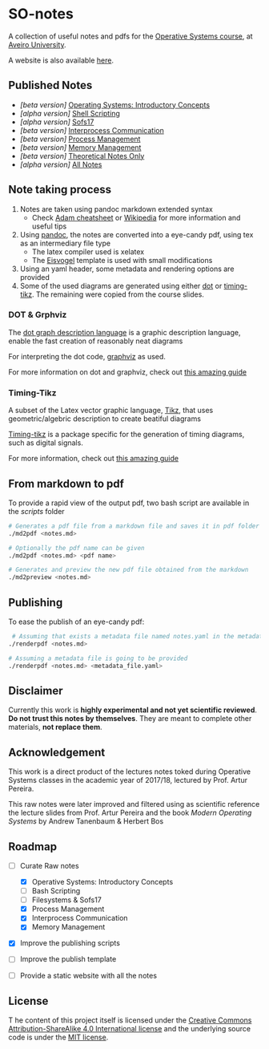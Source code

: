 # SO-notes
A collection of useful notes and pdfs for the [Operative Systems course](http://www.ua.pt/deti/uc/2851), at [Aveiro University](https://www.ua.pt/).

A website is also available [here](https://k3rn3l-pan1c.github.io/SO-notes/).

## Published Notes
- _[beta version]_  [Operating Systems: Introductory Concepts](pdf/OS_Book.pdf)
- _[alpha version]_ [Shell Scripting](pdf/Shell_Scripting.pdf)
- _[alpha version]_ [Sofs17](pdf/sofs17_Book.pdf)
- _[beta version]_  [Interprocess Communication](pdf/IPC_Book.pdf)
- _[beta version]_  [Process Management](pdf/PM_Book.pdf)
- _[beta version]_  [Memory Management](pdf/MM_Book.pdf)
- _[beta version]_  [Theoretical Notes Only](pdf/Theoretical_SO_Book.pdf)
- _[alpha version]_ [All Notes](pdf/SO_Book.pdf)

## Note taking process
 1. Notes are taken using pandoc markdown extended syntax
	- Check [Adam cheatsheet](https://github.com/adam-p/markdown-here/wiki/Markdown-Cheatsheet) or [Wikipedia](https://en.wikipedia.org/wiki/Markdown) for more information and useful tips
2. Using [pandoc](https://pandoc.org/), the notes are converted into a eye-candy pdf, using tex as an intermediary file type
	- The latex compiler used is xelatex
	- The [Eisvogel](https://github.com/Wandmalfarbe/pandoc-latex-template) template is used with small modifications
3. Using an yaml header, some metadata and rendering options are provided
4. Some of the used diagrams are generated using either [dot](https://en.wikipedia.org/wiki/DOT_(graph_description_language)) or [timing-tikz](https://ctan.org/pkg/tikz-timing). The remaining were copied from the course slides.

### DOT & Grphviz
The [dot graph description language](https://en.wikipedia.org/wiki/DOT_(graph_description_language)) is a graphic description language, enable the fast creation of reasonably neat diagrams

For interpreting the dot code, [graphviz](https://graphviz.gitlab.io/) as used.

For more information on dot and graphviz, check out [this amazing guide](https://www.google.pt/url?sa=t&rct=j&q=&esrc=s&source=web&cd=1&ved=0ahUKEwjUrryp4srYAhWBtxQKHWKzA68QFggzMAA&url=https%3A%2F%2Fgraphviz.gitlab.io%2F_pages%2Fpdf%2Fdotguide.pdf&usg=AOvVaw1NgHmOrdTb4E59oQvAx-jW)

### Timing-Tikz
A subset of the Latex vector graphic language, [Tikz](https://en.wikibooks.org/wiki/LaTeX/PGF/TikZ), that uses geometric/algebric description to create beatiful diagrams

[Timing-tikz](https://ctan.org/pkg/tikz-timing) is a package specific for the generation of timing diagrams, such as digital signals.

For more information, check out [this amazing guide](https://www.google.pt/url?sa=t&rct=j&q=&esrc=s&source=web&cd=5&cad=rja&uact=8&ved=0ahUKEwjm56PM5MrYAhXFWhQKHVFdCbsQFghVMAQ&url=http%3A%2F%2Fwww.bakoma-tex.com%2Fdoc%2Flatex%2Ftikz-timing%2Ftikz-timing.pdf&usg=AOvVaw0C_eTrtY9GOPjUU0uMLmM3)


## From markdown to pdf
To provide a rapid view of the output pdf, two bash script are available in the _scripts_ folder 
```bash
# Generates a pdf file from a markdown file and saves it in pdf folder
./md2pdf <notes.md>

# Optionally the pdf name can be given
./md2pdf <notes.md> <pdf name>

# Generates and preview the new pdf file obtained from the markdown
./md2preview <notes.md>

```
 
## Publishing
To ease the publish of an eye-candy pdf:
```bash
 # Assuming that exists a metadata file named notes.yaml in the metadata folder
./renderpdf <notes.md>

# Assuming a metadata file is going to be provided
./renderpdf <notes.md> <metadata_file.yaml>

```
## Disclaimer

Currently this work is **highly experimental and not yet scientific reviewed**.
**Do not trust this notes by themselves**. They are meant to complete other materials, **not replace them**.

## Acknowledgement
This work is a direct product of the lectures notes toked during Operative Systems classes in the academic year of 2017/18, lectured by Prof. Artur Pereira. 

This raw notes were later improved and filtered using as scientific reference the lecture slides from Prof. Artur Pereira and the book _Modern Operating Systems_ by Andrew Tanenbaum & Herbert Bos 

## Roadmap
 
- [ ] Curate Raw notes
	- [X] Operative Systems: Introductory Concepts
	- [ ] Bash Scripting 
	- [ ] Filesystems & Sofs17
	- [X] Process Management
	- [X] Interprocess Communication 
	- [x] Memory Management
- [X] Improve the publishing scripts
- [ ] Improve the publish template
- [ ] Provide a static website with all the notes


## License
T he content of this project itself is licensed under the [Creative Commons Attribution-ShareAlike 4.0 International license](https://creativecommons.org/licenses/by-sa/4.0/) and the underlying source code is under the [MIT license](https://opensource.org/licenses/mit-license.php).

